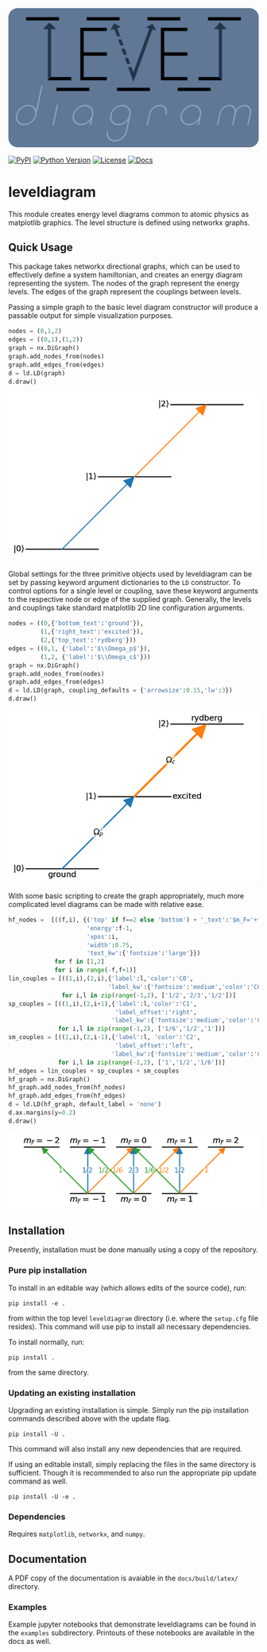 <img src="https://raw.githubusercontent.com/dihm/leveldiagram/main/docs/source/img/LevelDiagramLogo300.png" alt="leveldiagram" style="max-width: 100%;">

[![PyPI](https://img.shields.io/pypi/v/leveldiagram.svg)](https://pypi.org/project/leveldiagram)
[![Python Version](https://img.shields.io/pypi/pyversions/leveldiagram.svg)](https://python.org)
[![License](https://img.shields.io/pypi/l/leveldiagram.svg)](https://github.com/dihm/leveldiagram/raw/main/LICENSE.md)
[![Docs](https://readthedocs.org/projects/leveldiagram/badge/?version=latest)](https://leveldiagram.readthedocs.io/en/latest)

# leveldiagram

This module creates energy level diagrams common to atomic physics as matplotlib graphics.
The level structure is defined using networkx graphs.

## Quick Usage

This package takes networkx directional graphs,
which can be used to effectively define a system hamiltonian,
and creates an energy diagram representing the system.
The nodes of the graph represent the energy levels.
The edges of the graph represent the couplings between levels.

Passing a simple graph to the basic level diagram constructor will produce a passable output for simple visualization purposes.

```python
nodes = (0,1,2)
edges = ((0,1),(1,2))
graph = nx.DiGraph()
graph.add_nodes_from(nodes)
graph.add_edges_from(edges)
d = ld.LD(graph)
d.draw()
```
![Simple 3-level diagram with default options](https://raw.githubusercontent.com/dihm/leveldiagram/main/docs/source/img/basic_example.png)

Global settings for the three primitive objects used by leveldiagram can be set by passing keyword argument dictionaries to the `LD` constructor.
To control options for a single level or coupling,
save these keyword arguments to the respective node or edge of the supplied graph.
Generally, the levels and couplings take standard matplotlib 2D line configuration arguments.

```python
nodes = ((0,{'bottom_text':'ground'}),
         (1,{'right_text':'excited'}),
         (2,{'top_text':'rydberg'}))
edges = ((0,1, {'label':'$\\Omega_p$'}),
         (1,2, {'label':'$\\Omega_c$'}))
graph = nx.DiGraph()
graph.add_nodes_from(nodes)
graph.add_edges_from(edges)
d = ld.LD(graph, coupling_defaults = {'arrowsize':0.15,'lw':3})
d.draw()
```
![3-level diagram with some custom options](https://raw.githubusercontent.com/dihm/leveldiagram/main/docs/source/img/intermediate_example.png)

With some basic scripting to create the graph appropriately,
much more complicated level diagrams can be made with relative ease.

```python
hf_nodes =  [((f,i), {('top' if f==2 else 'bottom') + '_text':'$m_F='+f'{i:d}'+'$',
                      'energy':f-1,
                      'xpos':i,
                      'width':0.75,
                      'text_kw':{'fontsize':'large'}})
             for f in [1,2]
             for i in range(-f,f+1)]
lin_couples = [((1,i),(2,i),{'label':l,'color':'C0',
                            'label_kw':{'fontsize':'medium','color':'C0'}})
               for i,l in zip(range(-1,2), ['1/2','2/3','1/2'])]
sp_couples = [((1,i),(2,i+1),{'label':l,'color':'C1',
                              'label_offset':'right',
                             'label_kw':{'fontsize':'medium','color':'C1'}})
              for i,l in zip(range(-1,2), ['1/6','1/2','1'])]
sm_couples = [((1,i),(2,i-1),{'label':l, 'color':'C2',
                              'label_offset':'left',
                             'label_kw':{'fontsize':'medium','color':'C2'}})
              for i,l in zip(range(-1,2), ['1','1/2','1/6'])]
hf_edges = lin_couples + sp_couples + sm_couples
hf_graph = nx.DiGraph()
hf_graph.add_nodes_from(hf_nodes)
hf_graph.add_edges_from(hf_edges)
d = ld.LD(hf_graph, default_label = 'none')
d.ax.margins(y=0.2)
d.draw()
```
![Hyperfine states with Clebsh-Gordon Coefficients](https://raw.githubusercontent.com/dihm/leveldiagram/main/docs/source/img/hyperfine.png)


## Installation

Presently, installation must be done manually using a copy of the repository.

### Pure pip installation

To install in an editable way (which allows edits of the source code), run:
```shell
pip install -e .
```
from within the top level `leveldiagram` directory (i.e. where the `setup.cfg` file resides).
This command will use pip to install all necessary dependencies.

To install normally, run:
```shell
pip install .
```
from the same directory.


### Updating an existing installation

Upgrading an existing installation is simple.
Simply run the pip installation commands described above with the update flag.
```shell
pip install -U .
```
This command will also install any new dependencies that are required.

If using an editable install, simply replacing the files in the same directory is sufficient.
Though it is recommended to also run the appropriate pip update command as well.
```shell
pip install -U -e .
```

### Dependencies

Requires `matplotlib`, `networkx`, and `numpy`.

## Documentation

A PDF copy of the documentation is avaiable in the `docs/build/latex/` directory.

### Examples

Example jupyter notebooks that demonstrate leveldiagrams can be found in the `examples` subdirectory.
Printouts of these notebooks are available in the docs as well.